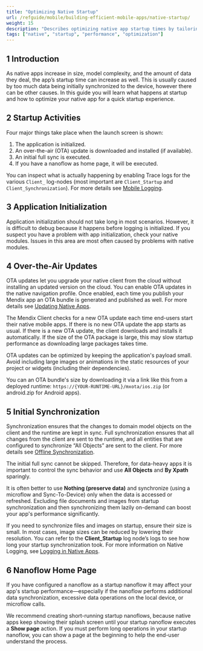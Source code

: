 ```yaml
---
title: "Optimizing Native Startup"
url: /refguide/mobile/building-efficient-mobile-apps/native-startup/
weight: 15
description: "Describes optimizing native app startup times by tailoring the way your app syncs data."
tags: ["native", "startup", "performance", "optimization"]
---
```


## 1 Introduction

As native apps increase in size, model complexity, and the amount of data they deal, the app’s startup time can increase as well. This is usually caused by too much data being initially synchronized to the device, however there can be other causes. In this guide you will learn what happens at startup and how to optimize your native app for a quick startup experience.

## 2 Startup Activities

Four major things take place when the launch screen is shown:

1. The application is initialized.
2. An over-the-air (OTA) update is downloaded and installed (if available).
3. An initial full sync is executed.
4. If you have a nanoflow as home page, it will be executed.

You can inspect what is actually happening by enabling Trace logs for the various `Client_` log-nodes (most important are `Client_Startup` and `Client_Synchronization`). For more details see [Mobile Logging](/refguide/mobile/building-efficient-mobile-apps/logging/).

## 3 Application Initialization

Application initialization should not take long in most scenarios. However, it is difficult to debug because it happens before logging is initialized. If you suspect you have a problem with app initialization, check your native modules. Issues in this area are most often caused by problems with native modules.

## 4 Over-the-Air Updates

OTA updates let you upgrade your native client from the cloud without installing an updated version on the cloud. You can enable OTA updates in the native navigation profile. Once enabled, each time you publish your Mendix app an OTA bundle is generated and published as well. For more details see [Updating Native Apps](/refguide/mobile/distributing-mobile-apps/overtheair-updates/).

The Mendix Client checks for a new OTA update each time end-users start their native mobile apps. If there is no new OTA update the app starts as usual. If there is a new OTA update, the client downloads and installs it automatically. If the size of the OTA package is large, this may slow startup performance as downloading large packages takes time.

OTA updates can be optimized by keeping the application's payload small. Avoid including large images or animations in the static resources of your project or widgets (including their dependencies). 

You can an OTA bundle's size by downloading it via a link like this from a deployed runtime: `https://{YOUR-RUNTIME-URL}/mxota/ios.zip` (or android.zip for Android apps).

## 5 Initial Synchronization

Synchronization ensures that the changes to domain model objects on the client and the runtime are kept in sync. Full synchronization ensures that all changes from the client are sent to the runtime, and all entities that are configured to synchronize “All Objects” are sent to the client. For more details see [Offline Synchronization](/refguide/mobile/building-efficient-mobile-apps/offlinefirst-data/synchronization/).

The initial full sync cannot be skipped. Therefore, for data-heavy apps it is important to control the sync behavior and use **All Objects** and **By Xpath** sparingly. 

It is often better to use **Nothing (preserve data)** and synchronize (using a microflow and Sync-To-Device) only when the data is accessed or refreshed. Excluding file documents and images from startup synchronization and then synchronizing them lazily on-demand can boost your app's performance significantly. 

If you need to synchronize files and images on startup, ensure their size is small. In most cases, image sizes can be reduced by lowering their resolution. You can refer to the **Client_Startup** log node’s logs to see how long your startup synchronization took. For more information on Native Logging, see [Logging in Native Apps](/refguide/mobile/building-efficient-mobile-apps/logging/).

## 6 Nanoflow Home Page

If you have configured a nanoflow as a startup nanoflow it may affect your app's startup performance—especially if the nanoflow performs additional data synchronization, excessive data operations on the local device, or microflow calls. 

We recommend creating short-running startup nanoflows, because native apps keep showing their splash screen until your startup nanoflow executes a **Show page** action. If you must perform long operations in your startup nanoflow, you can show a page at the beginning to help the end-user understand the process. 
